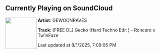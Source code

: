 ## Currently Playing on SoundCloud

[<img align="left" width="100" src="https://i1.sndcdn.com/artworks-8cebOMzeuBPyeMgk-TDSoAw-t500x500.png">](https://soundcloud.com/gewoonraves/free-dl-gecko-hard-techno-edit-roncero-x-tw1nzfaze)

**Artist**: GEWOONRAVES 

**Track**: [FREE DL] Gecko (Hard Techno Edit ) - Roncero x Tw1nFaze

Last updated at 8/1/2025, 7:09:05 PM
